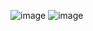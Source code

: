 ![image](https://github.com/HoanghoDev/weather/assets/110652388/5268c6a8-87b2-4e32-9af9-d558b57b510d)
![image](https://github.com/HoanghoDev/weather/assets/110652388/396675f5-c1af-4afe-9870-42f3be475cc5)